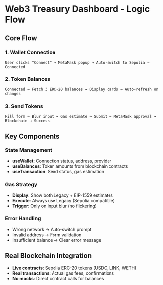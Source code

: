 # Web3 Treasury Dashboard - Logic Flow

## Core Flow

### 1. Wallet Connection
```
User clicks "Connect" → MetaMask popup → Auto-switch to Sepolia → Connected
```

### 2. Token Balances
```
Connected → Fetch 3 ERC-20 balances → Display cards → Auto-refresh on changes
```

### 3. Send Tokens
```
Fill form → Blur input → Gas estimate → Submit → MetaMask approval → Blockchain → Success
```

## Key Components

### State Management
- **useWallet**: Connection status, address, provider
- **useBalances**: Token amounts from blockchain contracts
- **useTransaction**: Send status, gas estimation

### Gas Strategy
- **Display**: Show both Legacy + EIP-1559 estimates
- **Execute**: Always use Legacy (Sepolia compatible)
- **Trigger**: Only on input blur (no flickering)

### Error Handling
- Wrong network → Auto-switch prompt
- Invalid address → Form validation
- Insufficient balance → Clear error message

## Real Blockchain Integration
- **Live contracts**: Sepolia ERC-20 tokens (USDC, LINK, WETH)
- **Real transactions**: Actual gas fees, confirmations
- **No mocks**: Direct contract calls for balances